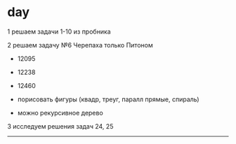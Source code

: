 
# day  

1 решаем задачи 1-10 из пробника  

2 решаем задачу №6 Черепаха только Питоном  

- 12095  
- 12238  
- 12460  

- порисовать фигуры (квадр, треуг, паралл прямые, спираль)  
- можно рекурсивное дерево  

3 исследуем решения задач 24, 25  

---  
